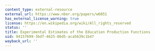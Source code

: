```yaml
---
content_type: external-resource
external_url: https://www.nber.org/papers/w6051
has_external_license_warning: true
license: https://en.wikipedia.org/wiki/All_rights_reserved
status: ''
title: Experimental Estimates of the Education Production Functions
uid: 94157699-3bdf-4625-86d5-aca5639c1b47
wayback_url: ''
---
```

